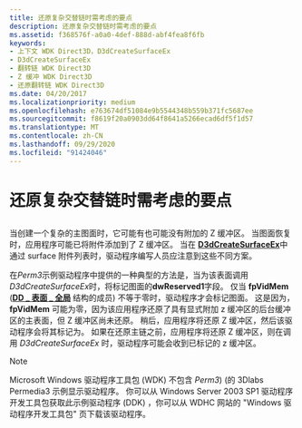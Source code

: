 ```yaml
---
title: 还原复杂交替链时需考虑的要点
description: 还原复杂交替链时需考虑的要点
ms.assetid: f368576f-a0a0-4def-888d-abf4fea8f6fb
keywords:
- 上下文 WDK Direct3D，D3dCreateSurfaceEx
- D3dCreateSurfaceEx
- 翻转链 WDK Direct3D
- Z 缓冲 WDK Direct3D
- 还原翻转链 WDK Direct3D
ms.date: 04/20/2017
ms.localizationpriority: medium
ms.openlocfilehash: e763674df51084e9b5544348b559b371fc5687ee
ms.sourcegitcommit: f8619f20a0903dd64f8641a5266ecad6df5f1d57
ms.translationtype: MT
ms.contentlocale: zh-CN
ms.lasthandoff: 09/29/2020
ms.locfileid: "91424046"
---
```

# <a name="points-to-consider-when-restoring-complex-flipping-chains"></a>还原复杂交替链时需考虑的要点


## <span id="ddk_points_to_consider_when_restoring_complex_flipping_chains_gg"></span><span id="DDK_POINTS_TO_CONSIDER_WHEN_RESTORING_COMPLEX_FLIPPING_CHAINS_GG"></span>


当创建一个复杂的主图面时，它可能有也可能没有附加的 Z 缓冲区。 当图面恢复时，应用程序可能已将附件添加到了 Z 缓冲区。 当在 [**D3dCreateSurfaceEx**](/windows/win32/api/ddrawint/nc-ddrawint-pdd_createsurfaceex)中通过 surface 附件列表时，驱动程序编写人员应注意到这些不同方案。

在*Perm3*示例驱动程序中提供的一种典型的方法是，当为该表面调用*D3dCreateSurfaceEx*时，将标记图面的**dwReserved1**字段。 仅当 **fpVidMem** ([**DD \_ 表面 \_ 全局**](/windows/win32/api/ddrawint/ns-ddrawint-dd_surface_global) 结构的成员) 不等于零时，驱动程序才会标记图面。 这是因为， **fpVidMem** 可能为零，因为该应用程序还原了具有显式附加 z 缓冲区的后台缓冲区的主表面，但 Z 缓冲区尚未还原。 稍后，应用程序将还原 Z 缓冲区，然后该驱动程序会将其标记为。 如果在还原主链之前，应用程序将还原 Z 缓冲区，则在调用 *D3dCreateSurfaceEx* 时，驱动程序可能会收到已标记的 z 缓冲区。

> [!NOTE]
> Microsoft Windows 驱动程序工具包 (WDK) 不包含 *Perm3*)  (的 3Dlabs Permedia3 示例显示驱动程序。 你可以从 Windows Server 2003 SP1 驱动程序开发工具包获取此示例驱动程序 (DDK) ，你可以从 WDHC 网站的 "Windows 驱动程序开发工具包" 页下载该驱动程序。

 

 

